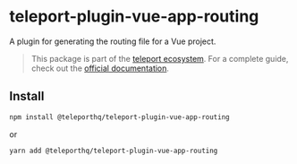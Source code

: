 # teleport-plugin-vue-app-routing

A plugin for generating the routing file for a Vue project.

> This package is part of the [teleport ecosystem](https://github.com/teleporthq/teleport-code-generators). For a complete guide, check out the [official documentation](https://docs.teleporthq.io/).

## Install
```bash
npm install @teleporthq/teleport-plugin-vue-app-routing
```
or
```bash
yarn add @teleporthq/teleport-plugin-vue-app-routing
```
